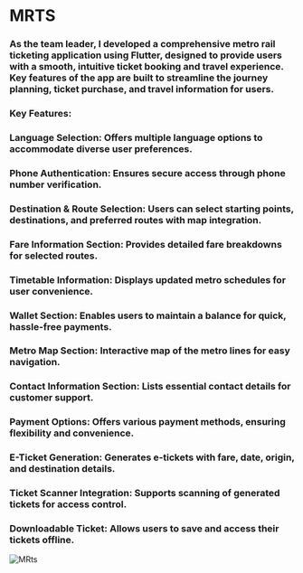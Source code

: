 # MRTS 
### As the team leader, I developed a comprehensive metro rail ticketing application using Flutter, designed to provide users with a smooth, intuitive ticket booking and travel experience. Key features of the app are built to streamline the journey planning, ticket purchase, and travel information for users.

### Key Features:

### Language Selection: Offers multiple language options to accommodate diverse user preferences.
### Phone Authentication: Ensures secure access through phone number verification.
### Destination & Route Selection: Users can select starting points, destinations, and preferred routes with map integration.
### Fare Information Section: Provides detailed fare breakdowns for selected routes.
### Timetable Information: Displays updated metro schedules for user convenience.
### Wallet Section: Enables users to maintain a balance for quick, hassle-free payments.
### Metro Map Section: Interactive map of the metro lines for easy navigation.
### Contact Information Section: Lists essential contact details for customer support.
### Payment Options: Offers various payment methods, ensuring flexibility and convenience.
### E-Ticket Generation: Generates e-tickets with fare, date, origin, and destination details.
### Ticket Scanner Integration: Supports scanning of generated tickets for access control.
### Downloadable Ticket: Allows users to save and access their tickets offline.


![MRts](https://github.com/user-attachments/assets/a590113d-f107-435a-9f29-dde4b68366c5)
